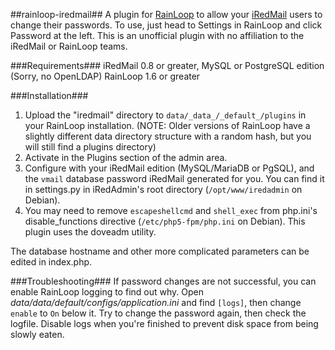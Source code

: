 ##rainloop-iredmail##
A plugin for [RainLoop](http://www.rainloop.net/) to allow your [iRedMail](https://www.iredmail.org/) users to change their passwords. To use, just head to Settings in RainLoop and click Password at the left. This is an unofficial plugin with no affiliation to the iRedMail or RainLoop teams.

###Requirements###
iRedMail 0.8 or greater, MySQL or PostgreSQL edition (Sorry, no OpenLDAP)
RainLoop 1.6 or greater

###Installation###
1. Upload the "iredmail" directory to `data/_data_/_default_/plugins` in your RainLoop installation. (NOTE: Older versions of RainLoop have a slightly different data directory structure with a random hash, but you will still find a plugins directory)
2. Activate in the Plugins section of the admin area.
3. Configure with your iRedMail edition (MySQL/MariaDB or PgSQL), and the `vmail` database password iRedMail generated for you. You can find it in settings.py in iRedAdmin's root directory (`/opt/www/iredadmin` on Debian).
4. You may need to remove `escapeshellcmd` and `shell_exec` from php.ini's disable_functions directive (`/etc/php5-fpm/php.ini` on Debian). This plugin uses the doveadm utility.

The database hostname and other more complicated parameters can be edited in index.php.

###Troubleshooting###
If password changes are not successful, you can enable RainLoop logging to find out why. Open *data/data/default/configs/application.ini* and find `[logs]`, then change `enable` to `On` below it. Try to change the password again, then check the logfile. Disable logs when you're finished to prevent disk space from being slowly eaten.
